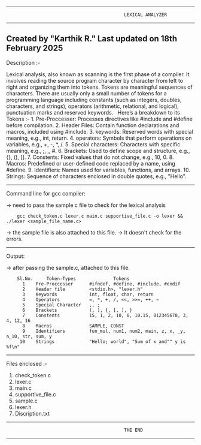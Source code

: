 ------------------------------------------------------------------------------------------------------------
                                                LEXICAL ANALYZER
------------------------------------------------------------------------------------------------------------
Created by "Karthik R."
Last updated on 18th February 2025
------------------------------------------------------------------------------------------------------------

Description :-

  Lexical analysis, also known as scanning is the first phase of a compiler. It involves reading the 
source program character by character from left to right and organizing them into tokens. Tokens are 
meaningful sequences of characters. There are usually only a small number of tokens for a programming 
language including constants (such as integers, doubles, characters, and strings), operators (arithmetic, 
relational, and logical), punctuation marks and reserved keywords.
 
Here’s a breakdown to its Tokens :-
    1. Pre-Proccesser: Processes directives like #include and #define before compilation.
    2. Header Files: Contain function declarations and macros, included using #include.
    3. keywords: Reserved words with special meaning, e.g., int, return.
    4. operators: Symbols that perform operations on variables, e.g., +, -, *, /.
    5. Special characters: Characters with specific meaning, e.g., ;, ,, #.
    6. Brackets: Used to define scope and structure, e.g., {}, (), [].
    7. Constents: Fixed values that do not change, e.g., 10, 0.
    8. Macros: Predefined or user-defined code replaced by a name, using #define.
    9. Identifiers: Names used for variables, functions, and arrays.
    10. Strings: Sequence of characters enclosed in double quotes, e.g., "Hello".

------------------------------------------------------------------------------------------------------------
Command line for gcc compiler:

  -> need to pass the sample c file to check for the lexical analysis

        gcc check_token.c lexer.c main.c supportive_file.c -o lexer && ./lexer <sample_file_name.c>

  -> the sample file is also attached to this file.
  -> It doesn't check for the errors.

------------------------------------------------------------------------------------------------------------
Output:

  -> after passing the sample.c, attached to this file.

        Sl.No.     Token-Types              Tokens
          1    Pre-Proccesser      #ifndef, #define, #include, #endif
          2    Header file         <stdio.h>, "lexer.h"
          3    Keywords            int, float, char, return
          4    Operators           =, *, +, /, <<, >>=, ++, ~
          5    Special Character   ,, ;
          6    Brackets            (, ), {, [, ], }
          7    Constents           15, 1, 2, 10, 0, 10.15, 012345678, 3, 4, 12, 16
          8    Macros              SAMPLE, CONST
          9    Identifiers         fun_mul, num1, num2, main, z, x, _y, a_10, str, sum, y
         10    Strings             "Hello; world", "Sum of x and"" y is %f\n"

------------------------------------------------------------------------------------------------------------
Files enclosed :-

1. check_token.c
2. lexer.c
3. main.c
4. supportive_file.c
5. sample.c
6. lexer.h
6. Discription.txt

------------------------------------------------------------------------------------------------------------
                                                THE END
------------------------------------------------------------------------------------------------------------
